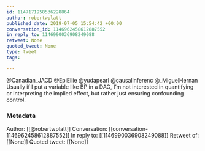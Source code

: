 ```yaml
---
id: 1147171958536228864
author: robertwplatt
published_date: 2019-07-05 15:54:42 +00:00
conversation_id: 1146962458612887552
in_reply_to: 1146990036908249088
retweet: None
quoted_tweet: None
type: tweet
tags:

---
```


@Canadian_JACD @EpiEllie @yudapearl @causalinferenc @_MiguelHernan Usually if I put a variable like BP in a DAG, I’m not interested in quantifying or interpreting the implied effect, but rather just ensuring confounding control.

### Metadata

Author: [[@robertwplatt]]
Conversation: [[conversation-1146962458612887552]]
In reply to: [[1146990036908249088]]
Retweet of: [[None]]
Quoted tweet: [[None]]

